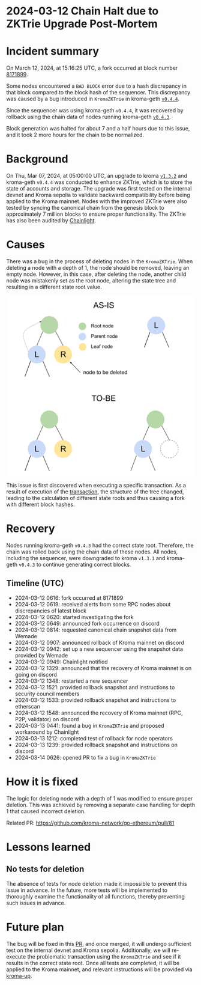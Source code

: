# 2024-03-12 Chain Halt due to ZKTrie Upgrade Post-Mortem

# Incident summary

On March 12, 2024, at 15:16:25 UTC, a fork occurred at block number [8171899](https://kromascan.com/block/8171899).

Some nodes encountered a `BAD BLOCK` error due to a hash discrepancy in that block compared to the block hash of the 
sequencer. This discrepancy was caused by a bug introduced in `KromaZKTrie` in kroma-geth 
[`v0.4.4`](https://github.com/kroma-network/go-ethereum/releases/tag/v0.4.4).

Since the sequencer was using kroma-geth `v0.4.4`, it was recovered by rollback using the chain data of nodes running 
kroma-geth [`v0.4.3`](https://github.com/kroma-network/go-ethereum/releases/tag/v0.4.3).

Block generation was halted for about 7 and a half hours due to this issue, and it took 2 more hours for the chain to be
normalized.

# Background

On Thu, Mar 07, 2024, at 05:00:00 UTC, an upgrade to kroma 
[`v1.3.2`](https://github.com/kroma-network/kroma/releases/tag/v1.3.2) and kroma-geth `v0.4.4` was conducted to enhance 
ZKTrie, which is to store the state of accounts and storage. The upgrade was first tested on the internal devnet and 
Kroma sepolia to validate backward compatibility before being applied to the Kroma mainnet. Nodes with the improved 
ZKTrie were also tested by syncing the canonical chain from the genesis block to approximately 7 million blocks to 
ensure proper functionality. The ZKTrie has also been audited by [Chainlight](https://github.com/kroma-network/go-ethereum/blob/main/docs/audits/2024-02-23_KromaZKTrie_Security_Audit_ChainLight.pdf).

# Causes

There was a bug in the process of deleting nodes in the `KromaZKTrie`. When deleting a node with a depth of 1, the node 
should be removed, leaving an empty node. However, in this case, after deleting the node, another child node was 
mistakenly set as the root node, altering the state tree and resulting in a different state root value.

![zktrie-deletion.svg](assets/zktrie-deletion.svg)

This issue is first discovered when executing a specific transaction. As a result of execution of the 
[transaction](https://kromascan.com/tx/0x50580775422fee57c8ec78dce4a3598e2246c12d7a73756f874dd117bed0ad72), the 
structure of the tree changed, leading to the calculation of different state roots and thus causing a fork with 
different block hashes.

# Recovery

Nodes running kroma-geth `v0.4.3` had the correct state root. Therefore, the chain was rolled back using the chain data 
of these nodes. All nodes, including the sequencer, were downgraded to kroma `v1.3.1` and kroma-geth `v0.4.3` to 
continue generating correct blocks.

## Timeline (UTC)

- 2024-03-12 0616: fork occurred at 8171899
- 2024-03-12 0619: received alerts from some RPC nodes about discrepancies of latest block
- 2024-03-12 0620: started investigating the fork
- 2024-03-12 0649: announced fork occurrence on discord
- 2024-03-12 0814: requested canonical chain snapshot data from Wemade
- 2024-03-12 0907: announced rollback of Kroma mainnet on discord
- 2024-03-12 0942: set up a new sequencer using the snapshot data provided by Wemade
- 2024-03-12 0949: Chainlight notified
- 2024-03-12 1329: announced that the recovery of Kroma mainnet is on going on discord
- 2024-03-12 1348: restarted a new sequencer
- 2024-03-12 1521: provided rollback snapshot and instructions to security council members
- 2024-03-12 1533: provided rollback snapshot and instructions to etherscan
- 2024-03-12 1548: announced the recovery of Kroma mainnet (RPC, P2P, validator) on discord
- 2024-03-13 0441: found a bug in `KromaZKTrie` and proposed workaround by Chainlight
- 2024-03-13 1212: completed test of rollback for node operators
- 2024-03-13 1239: provided rollback snapshot and instructions on discord
- 2024-03-14 0626: opened PR to fix a bug in `KromaZKTrie`

# How it is fixed

The logic for deleting node with a depth of 1 was modified to ensure proper deletion. This was achieved by removing a 
separate case handling for depth 1 that caused incorrect deletion.

Related PR: https://github.com/kroma-network/go-ethereum/pull/81

# Lessons learned

## No tests for deletion

The absence of tests for node deletion made it impossible to prevent this issue in advance. In the future, more tests 
will be implemented to thoroughly examine the functionality of all functions, thereby preventing such issues in advance.

# Future plan

The bug will be fixed in this [PR](https://github.com/kroma-network/go-ethereum/pull/81), and once merged, it will 
undergo sufficient test on the internal devnet and Kroma sepolia. Additionally, we will re-execute the problematic 
transaction using the `KromaZKTrie` and see if it results in the correct state root. Once all tests are completed, it 
will be applied to the Kroma mainnet, and relevant instructions will be provided via 
[kroma-up](https://github.com/kroma-network/kroma-up).
